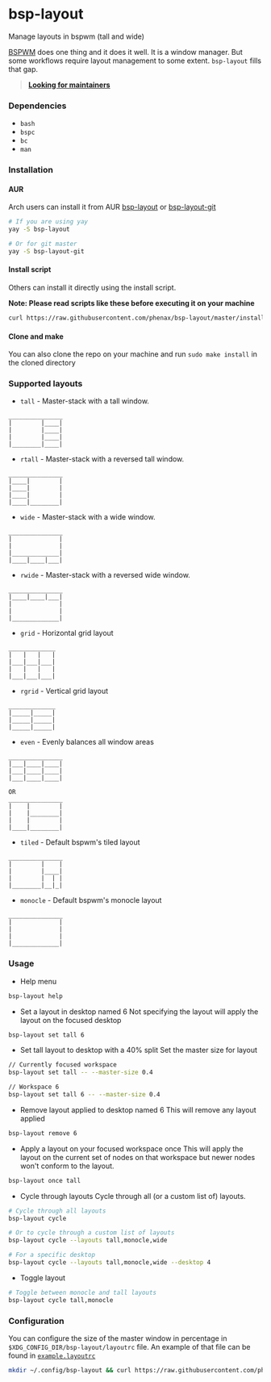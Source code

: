 # bsp-layout
Manage layouts in bspwm (tall and wide)

[BSPWM](https://github.com/baskerville/bspwm) does one thing and it does it well. It is a window manager. But some workflows require layout management to some extent. `bsp-layout` fills that gap.

> **[Looking for maintainers](https://github.com/phenax/bsp-layout/issues/27)**



### Dependencies
* `bash`
* `bspc`
* `bc`
* `man`


### Installation

#### AUR
Arch users can install it from AUR [bsp-layout](https://aur.archlinux.org/packages/bsp-layout) or [bsp-layout-git](https://aur.archlinux.org/packages/bsp-layout-git)
```bash
# If you are using yay
yay -S bsp-layout

# Or for git master
yay -S bsp-layout-git
```

#### Install script
Others can install it directly using the install script.

**Note: Please read scripts like these before executing it on your machine**
```bash
curl https://raw.githubusercontent.com/phenax/bsp-layout/master/install.sh | bash -;
```

#### Clone and make
You can also clone the repo on your machine and run `sudo make install` in the cloned directory



### Supported layouts

* `tall` - Master-stack with a tall window.
```
_______________
|        |____|
|        |____|
|        |____|
|________|____|
```

* `rtall` - Master-stack with a reversed tall window.
```
_______________
|____|        |
|____|        |
|____|        |
|____|________|
```

* `wide` - Master-stack with a wide window.
```
_______________
|             |
|             |
|_____________|
|____|____|___|
```

* `rwide` - Master-stack with a reversed wide window.
```
_______________
|____|____|___|
|             |
|             |
|_____________|
```

* `grid` - Horizontal grid layout
```
_____________
|   |   |   |
|___|___|___|
|   |   |   |
|___|___|___|
```

* `rgrid` - Vertical grid layout
```
_____________
|_____|_____|
|_____|_____|
|_____|_____|
```


* `even` - Evenly balances all window areas
```
_______________
|___|____|____|
|___|____|____|
|___|____|____|

OR
_______________
|    |        |
|    |________|
|    |        |
|____|________|
```

* `tiled` - Default bspwm's tiled layout
```
_______________
|        |    |
|        |____|
|        |  | |
|________|__|_|
```

* `monocle` - Default bspwm's monocle layout
```
_______________
|             |
|             |
|             |
|_____________|
```



### Usage

* Help menu
```bash
bsp-layout help
```

* Set a layout in desktop named 6
Not specifying the layout will apply the layout on the focused desktop
```bash
bsp-layout set tall 6
```

* Set tall layout to desktop with a 40% split
Set the master size for layout
```bash
// Currently focused workspace
bsp-layout set tall -- --master-size 0.4

// Workspace 6
bsp-layout set tall 6 -- --master-size 0.4
```

* Remove layout applied to desktop named 6
This will remove any layout applied
```bash
bsp-layout remove 6
```

* Apply a layout on your focused workspace once
This will apply the layout on the current set of nodes on that workspace but newer nodes won't conform to the layout.
```bash
bsp-layout once tall
```

* Cycle through layouts
Cycle through all (or a custom list of) layouts.
```bash
# Cycle through all layouts
bsp-layout cycle

# Or to cycle through a custom list of layouts
bsp-layout cycle --layouts tall,monocle,wide

# For a specific desktop
bsp-layout cycle --layouts tall,monocle,wide --desktop 4
```

* Toggle layout
```bash
# Toggle between monocle and tall layouts
bsp-layout cycle tall,monocle
```



### Configuration

You can configure the size of the master window in percentage in `$XDG_CONFIG_DIR/bsp-layout/layoutrc` file.
An example of that file can be found in [`example.layoutrc`](https://github.com/phenax/bsp-layout/blob/master/example.layoutrc)

```bash
mkdir ~/.config/bsp-layout && curl https://raw.githubusercontent.com/phenax/bsp-layout/master/example.layoutrc > ~/.config/bsp-layout/layoutrc;
```
